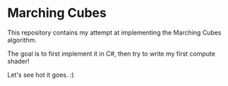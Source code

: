 # Marching Cubes

This repository contains my attempt at implementing the Marching Cubes algorithm.

The goal is to first implement it in C#, then try to write my first compute shader!

Let's see hot it goes. :)
